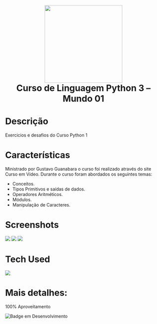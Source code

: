 <div align="center">
<h1> <img src="https://upload.wikimedia.org/wikipedia/commons/thumb/c/c3/Python-logo-notext.svg/1869px-Python-logo-notext.svg.png" width="250px"><br/>Curso de Linguagem Python 3 – Mundo 01</h1>
</div>


# Descrição
Exercicios e desafios do Curso Python 1

# Características
Ministrado por Gustavo Guanabara o curso foi realizado através do site Curso em Vídeo.
Durante o curso foram abordados os seguintes temas:
- Conceitos.
- Tipos Primitivos e saídas de dados.
- Operadores Aritméticos.
- Módulos.
- Manipulação de Caracteres.

# Screenshots
 <img src="https://imgur.com/A3DuKcy.png"> <img src="https://imgur.com/jvlHgxz.png">
 <img src="https://imgur.com/6MYRoU6.png">

# Tech Used
<a href="https://skillicons.dev">
  <img src="https://skillicons.dev/icons?i=py" />
</a>
      
# Mais detalhes:
100% Aproveitamento

![Badge em Desenvolvimento](http://img.shields.io/static/v1?label=curso&message=concluido&color=GREEN&style=for-the-badge)<br>
